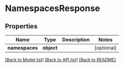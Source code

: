 # NamespacesResponse

## Properties
Name | Type | Description | Notes
------------ | ------------- | ------------- | -------------
**namespaces** | **object** |  | [optional] 

[[Back to Model list]](../README.md#documentation-for-models) [[Back to API list]](../README.md#documentation-for-api-endpoints) [[Back to README]](../README.md)

